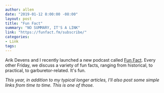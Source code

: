 ```yaml
---
author: allen
date: "2019-01-12 8:00:00 -08:00"
layout: post
title: "Fun Fact"
summary: "NO SUMMARY, IT'S A LINK"
link: "https://funfact.fm/subscribe/"
categories:
- Link
tags:
---
```


Arik Devens and I recently launched a new podcast called [Fun Fact](https://funfact.fm/subscribe/). Every other Friday, we discuss a variety of fun facts, ranging from historical, to practical, to garburetor-related. It's fun.

*This year, in addition to my typical longer articles, I'll also post some simple links from time to time. This is one of those.*
